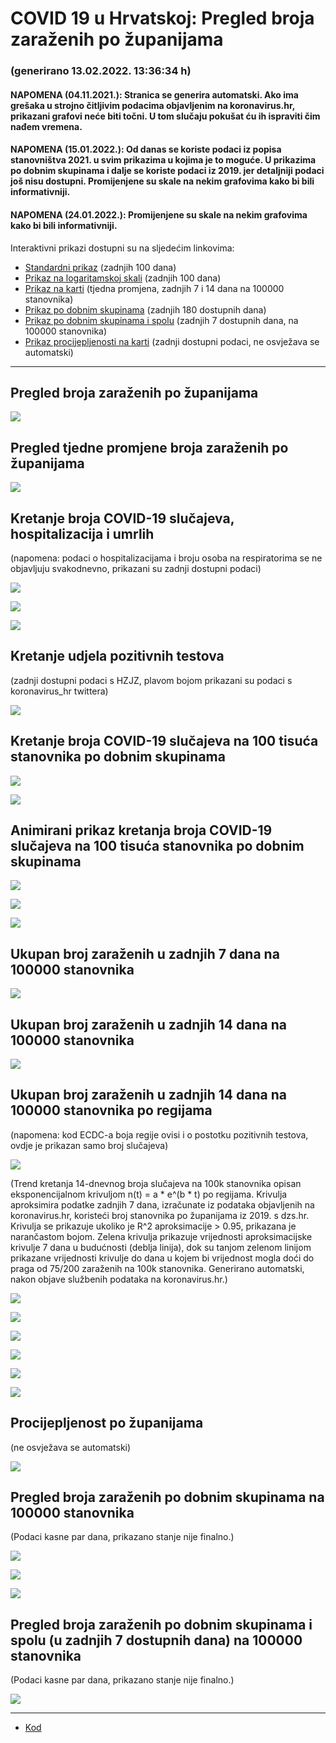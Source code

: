 # COVID 19 u Hrvatskoj: Pregled broja zaraženih po županijama

### (generirano 13.02.2022. 13:36:34 h)

#### NAPOMENA (04.11.2021.): Stranica se generira automatski. Ako ima grešaka u strojno čitljivim podacima objavljenim na koronavirus.hr, prikazani grafovi neće biti točni. U tom slučaju pokušat ću ih ispraviti čim nađem vremena.

#### NAPOMENA (15.01.2022.): Od danas se koriste podaci iz popisa stanovništva 2021. u svim prikazima u kojima je to moguće. U prikazima po dobnim skupinama i dalje se koriste podaci iz 2019. jer detaljniji podaci još nisu dostupni. Promijenjene su skale na nekim grafovima kako bi bili informativniji.

#### NAPOMENA (24.01.2022.): Promijenjene su skale na nekim grafovima kako bi bili informativniji.

Interaktivni prikazi dostupni su na sljedećim linkovima:

- [Standardni prikaz](html/index.html) (zadnjih 100 dana)
- [Prikaz na logaritamskoj skali](html/index_log.html) (zadnjih 100 dana)
- [Prikaz na karti](html/index_map.html) (tjedna promjena, zadnjih 7 i 14 dana na 100000 stanovnika)
- [Prikaz po dobnim skupinama](html/index_per_age.html) (zadnjih 180 dostupnih dana)
- [Prikaz po dobnim skupinama i spolu](html/index_pyramid.html) (zadnjih 7 dostupnih dana, na 100000 stanovnika)
- [Prikaz procijepljenosti na karti](html/index_vaccination.html) (zadnji dostupni podaci, ne osvježava se automatski)

-----

## Pregled broja zaraženih po županijama

![](img/2022_02_12_line_plots.png)

## Pregled tjedne promjene broja zaraženih po županijama

![](img/2022_02_12_map.png)

## Kretanje broja COVID-19 slučajeva, hospitalizacija i umrlih

(napomena: podaci o hospitalizacijama i broju osoba na respiratorima se ne objavljuju svakodnevno, prikazani su zadnji dostupni podaci)

![](img/2022_02_12_cases_hospitalisations_deaths.png)

![](img/2022_02_12_cases_hospitalisations_deaths_log.png)

![](img/2022_02_12_cases_hospitalisations_deaths_log_age.png)

## Kretanje udjela pozitivnih testova

(zadnji dostupni podaci s HZJZ, plavom bojom prikazani su podaci s koronavirus_hr twittera)

![](img/2022_02_12_percentage_positive_tests.png)

## Kretanje broja COVID-19 slučajeva na 100 tisuća stanovnika po dobnim skupinama

![](img/2022_02_12_cases_per_age_group_lines.png)

![](img/2022_02_12_cases_per_age_group_lines_log.png)

## Animirani prikaz kretanja broja COVID-19 slučajeva na 100 tisuća stanovnika po dobnim skupinama

![](img/2022_02_12anim_aug_1200.gif)

![](img/anim_cases_2022_02_12_vs_2020.gif)

![](img/2022_02_12all_counties_dots.png)

## Ukupan broj zaraženih u zadnjih 7 dana na 100000 stanovnika

![](img/2022_02_12_map_7_day_per_100k.png)

## Ukupan broj zaraženih u zadnjih 14 dana na 100000 stanovnika

![](img/2022_02_12_map_14_day_per_100k.png)

## Ukupan broj zaraženih u zadnjih 14 dana na 100000 stanovnika po regijama

(napomena: kod ECDC-a boja regije ovisi i o postotku pozitivnih testova, ovdje je prikazan samo broj slučajeva)

![](img/2022_02_12_map_14_day_per_100k_region.png)

(Trend kretanja 14-dnevnog broja slučajeva na 100k stanovnika opisan eksponencijalnom krivuljom n(t) = a * e^(b * t) po regijama. Krivulja aproksimira podatke zadnjih 7 dana, izračunate iz podataka objavljenih na koronavirus.hr, koristeći broj stanovnika po županijama iz 2019. s dzs.hr. Krivulja se prikazuje ukoliko je R^2 aproksimacije > 0.95, prikazana je narančastom bojom. Zelena krivulja prikazuje vrijednosti aproksimacijske krivulje 7 dana u budućnosti (deblja linija), dok su tanjom zelenom linijom prikazane vrijednosti krivulje do dana u kojem bi vrijednost mogla doći do praga od 75/200 zaraženih na 100k stanovnika. Generirano automatski, nakon objave službenih podataka na koronavirus.hr.)

![](img/2022_02_12_current_Jadranska_Hrvatska.png)

![](img/2022_02_12_current_Panonska_Hrvatska.png)

![](img/2022_02_12_current_Grad_Zagreb.png)

![](img/2022_02_12_current_Sjeverna_Hrvatska.png)

![](img/2022_02_12_current_Republika_Hrvatska.png)

![](img/2022_02_12_cases_hospitalisations_deaths_Republika_Hrvatska.png)

## Procijepljenost po županijama

(ne osvježava se automatski)

![](img/2022_02_12_vaccination.png)

## Pregled broja zaraženih po dobnim skupinama na 100000 stanovnika

(Podaci kasne par dana, prikazano stanje nije finalno.)

![](img/2022_02_12_per_age_group.png)

![](img/2022_02_12_per_age_group_all_0.png)

![](img/2022_02_12_per_age_group_all_1.png)

## Pregled broja zaraženih po dobnim skupinama i spolu (u zadnjih 7 dostupnih dana) na 100000 stanovnika

(Podaci kasne par dana, prikazano stanje nije finalno.)

![](img/2022_02_12_pyramid.png)

-----

- [Kod](https://github.com/ppalasek/covid_plots_croatia)

